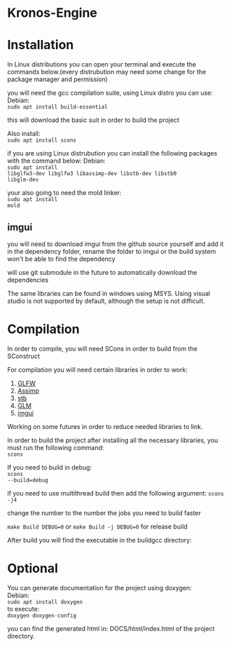 # Kronos-Engine

# Installation
In Linux distributions you can open your terminal and execute the commands below.(every distrubution may need some change for the package manager and permission)

you will need the gcc compilation suite, using Linux distro you can use:
Debian:<br>
  <code>sudo apt install build-essential</code>
  
this will download the basic suit in order to build the project

Also install:<br>
  <code>sudo apt install scons</code>

if you are using Linux distrubution you can install the following packages with the command below:
Debian:<br>
  <code>sudo apt install libglfw3-dev libglfw3 libassimp-dev libstb-dev libstb0 libglm-dev</code>
  
your also going to need the mold linker:<br>
  <code>sudo apt install mold</code>

<h2>imgui</h2>
you will need to download imgui from the github source yourself and add it in the dependency folder, rename the folder to imgui or the build system won't be able to find the dependency

will use git submodule in the future to automatically download the dependencies

The same libraries can be found in windows using MSYS. Using visual studio is not supported by default, although the setup is not difficult.

# Compilation
In order to compile, you will need SCons in order to build from the SConstruct

For compilation you will need certain libraries in order to work:
1) <a href=https://www.glfw.org/>GLFW</a>
2) <a href=https://github.com/assimp/assimp>Assimp</a>
3) <a href=https://github.com/nothings/stb>stb</a>
4) <a href=https://github.com/g-truc/glm>GLM</a>
5) <a href=https://github.com/ocornut/imgui>imgui</a>

Working on some futures in order to reduce needed libraries to link.

In order to build the project after installing all the necessary libraries, you must run the following command:<br>
  <code>scons</code>

If you need to build in debug:<br>
<code>scons --build=debug</code>

if you need to use multithread build then add the following argument:
<code>scons -j4</code>

change the number to the number the jobs you need to build faster

<code>make Build DEBUG=0</code> or <code>make Build -j DEBUG=0</code> for release build

After build you will find the executable in the buildgcc directory:<br>

# Optional
You can generate documentation for the project using doxygen:<br>
Debian:<br>
  <code>sudo apt install doxygen</code><br>
  to execute:<br>
  <code>doxygen doxygen-config</code><br>

you can find the generated html in: DOCS/html/index.html of the project directory.
